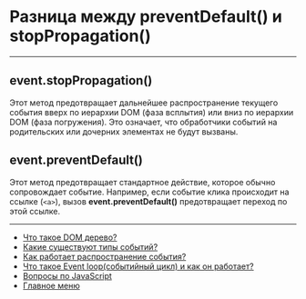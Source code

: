# Разница между preventDefault() и stopPropagation()

---

## event.stopPropagation()

Этот метод предотвращает дальнейшее распространение текущего события вверх по иерархии DOM (фаза всплытия) или вниз по иерархии DOM (фаза погружения). Это означает, что обработчики событий на родительских или дочерних элементах не будут вызваны.

## event.preventDefault()

Этот метод предотвращает стандартное действие, которое обычно сопровождает событие. Например, если событие клика происходит на ссылке (`<a>`), вызов **event.preventDefault()** предотвращает переход по этой ссылке.

---

- [Что такое DOM дерево?](../DOM/dom.md)
- [Какие существуют типы событий?](./event/types.md)
- [Как работает распространение события?](./event/propagation.md)
- [Что такое Event loop(cобытийный цикл) и как он работает?](./event/eventLoop.md)
- [Вопросы по JavaScript](../javaScript.md)
- [Главное меню](../../README.md)
